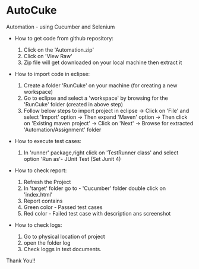 # AutoCuke
Automation - using Cucumber and Selenium

* How to get code from github repository:
   1. Click on the 'Automation.zip'
   2. Click on 'View Raw'
   3. Zip file will get downloaded on your local machine then extract it

* How to import code in eclipse:
   1. Create a folder 'RunCuke' on your machine (for creating a new workspace)
   2. Go to eclipse and select a 'workspace' by browsing for the 'RunCuke' folder (created in above step)
   3. Follow below steps to import project in eclipse
         -> Click on 'File' and select 'Import' option 
         -> Then expand 'Maven' option 
         -> Then click on 'Existing maven project'
         -> Click on 'Next'
         -> Browse for extracted 'Automation/Assignment' folder

* How to execute test cases:
   1. In 'runner' package,right click on 'TestRunner class' and select option 'Run as'- JUnit Test (Set Junit 4)

* How to check report:
   1. Refresh the Project
   2. In 'target' folder go to - 'Cucumber' folder double click on 'index.html' 
   3. Report contains 
   4. Green color - Passed test cases
   5. Red color - Failed test case with description ans screenshot

* How to check logs:
   1. Go to physical location of project
   2. open the folder log
   3. Check loggs in text documents.

Thank You!!

